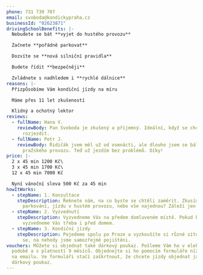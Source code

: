 ```yaml
---
phone: 731 739 707
email: svoboda@kondickypraha.cz
businessId: "02623871"
drivingSchoolBenefits: |-
  Nebudete se bát **vyjet do hustého provozu**

  Začnete **pořádně parkovat**

  Dozvíte se **nová silniční pravidla**

  Budete řídit **bezpečněji**

  Zvládnete s nadhledem i **rychlé dálnice**
reasons: |-
  Přizpůsobíme Vám kondiční jízdy na míru

  Máme přes 11 let zkušeností

  Klidný a ochotný lektor
reviews:
  - fullName: Hana V.
    reviewBody: Pan Svoboda je zkušený a příjemný. Ideální, když se chcete pořádně
      rozjezdit.
  - fullName: Petr J.
    reviewBody: Řidičák jsem měl už od osmnácti, ale dlouho jsem se bál vyjet do
      pražského provozu. Teď už jezdím bez problémů. Díky!
price: |-
  2 x 45 min 1200 Kč\
  3 x 45 min 1700 Kč\
  12 x 45 min 7000 Kč

  Nyní vánoční sleva 500 Kč za 45 min
howItWorks:
  - stepName: 1. Konzultace
    stepDescription: Řeknete nám, na co byste se chtěli zaměrit. Zkusíme si spíše
      parkování, jízdu v hustém provozu, nebo vše najednou? Záleží jen na Vás.
  - stepName: 2. Vyzvednutí
    stepDescription: Vyzvedneme Vás na předem domluveném místě. Pokud byste chtěli,
      vyzvedneme Vás třeba i před domem.
  - stepName: 3. Kondiční jízdy
    stepDescription: Pojedeme spolu po Praze a vyzkoušíte si různé situace. Nebojte
      se, na nehody jsme samozřejmě pojištěni.
vouchers: Můžete si objednat také dárkový poukaz. Pošleme Vám ho v elektronické
  podobě a s platností 9 měsíců. Objednejte si ho pomocím formuláře níže, nebo
  na emailu. Ve formuláři stačí zaškrtnout, že chcete jízdy objednat jako
  dárkový poukaz.
---
```

